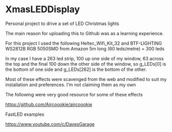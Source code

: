 # XmasLEDDisplay

Personal project to drive a set of LED Christmas lights

The main reason for uploading this to Github was as a learning experience.

For this project I used the following
Heltec_Wifi_Kit_32 and
BTF-LIGHTING WS2812B RGB 5050SMD from Amazon
5m long (60 leds/metre) = 300 leds


In my case I have a 263 led strip, 100 up one side of my window, 63 across
the top and the final 100 down the other side of the window, so g_LEDs[0] is
the bottom of one side and g_LEDs[262] is the bottom of the other.

Most of these effects were scavenged from the web and modified 
to suit my installation and preferences.  I'm not claiming them as my own

The following were very good resource for some of these effects

https://github.com/Aircoookie/aircoookie

FastLED examples

https://www.youtube.com/c/DavesGarage





